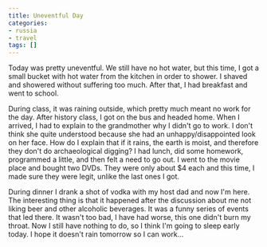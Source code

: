 ```yaml
---
title: Uneventful Day
categories:
- russia
- travel
tags: []
---
```

Today was pretty uneventful. We still have no hot water, but this time, I got a small bucket with hot water from the kitchen in order to shower. I shaved and showered without suffering too much. After that, I had breakfast and went to school.

During class, it was raining outside, which pretty much meant no work for the day. After history class, I got on the bus and headed home. When I arrived, I had to explain to the grandmother why I didn't go to work. I don't think she quite understood because she had an unhappy/disappointed look on her face. How do I explain that if it rains, the earth is moist, and therefore they don't do archaeological digging? I had lunch, did some homework, programmed a little, and then felt a need to go out. I went to the movie place and bought two DVDs. They were only about $4 each and this time, I made sure they were legit, unlike the last ones I got.

During dinner I drank a shot of vodka with my host dad and now I'm here. The interesting thing is that it happened after the discussion about me not liking beer and other alcoholic beverages. It was a funny series of events that led there. It wasn't too bad, I have had worse, this one didn't burn my throat. Now I still have nothing to do, so I think I'm going to sleep early today. I hope it doesn't rain tomorrow so I can work...
